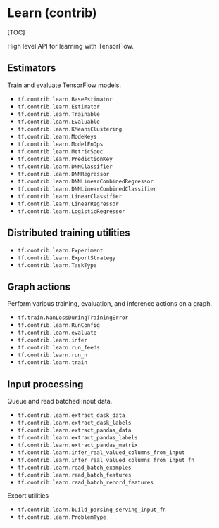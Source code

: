 # Learn (contrib)
[TOC]

High level API for learning with TensorFlow.

## Estimators

Train and evaluate TensorFlow models.

*   `tf.contrib.learn.BaseEstimator`
*   `tf.contrib.learn.Estimator`
*   `tf.contrib.learn.Trainable`
*   `tf.contrib.learn.Evaluable`
*   `tf.contrib.learn.KMeansClustering`
*   `tf.contrib.learn.ModeKeys`
*   `tf.contrib.learn.ModelFnOps`
*   `tf.contrib.learn.MetricSpec`
*   `tf.contrib.learn.PredictionKey`
*   `tf.contrib.learn.DNNClassifier`
*   `tf.contrib.learn.DNNRegressor`
*   `tf.contrib.learn.DNNLinearCombinedRegressor`
*   `tf.contrib.learn.DNNLinearCombinedClassifier`
*   `tf.contrib.learn.LinearClassifier`
*   `tf.contrib.learn.LinearRegressor`
*   `tf.contrib.learn.LogisticRegressor`

## Distributed training utilities
*   `tf.contrib.learn.Experiment`
*   `tf.contrib.learn.ExportStrategy`
*   `tf.contrib.learn.TaskType`

## Graph actions

Perform various training, evaluation, and inference actions on a graph.

*   `tf.train.NanLossDuringTrainingError`
*   `tf.contrib.learn.RunConfig`
*   `tf.contrib.learn.evaluate`
*   `tf.contrib.learn.infer`
*   `tf.contrib.learn.run_feeds`
*   `tf.contrib.learn.run_n`
*   `tf.contrib.learn.train`

## Input processing

Queue and read batched input data.

*   `tf.contrib.learn.extract_dask_data`
*   `tf.contrib.learn.extract_dask_labels`
*   `tf.contrib.learn.extract_pandas_data`
*   `tf.contrib.learn.extract_pandas_labels`
*   `tf.contrib.learn.extract_pandas_matrix`
*   `tf.contrib.learn.infer_real_valued_columns_from_input`
*   `tf.contrib.learn.infer_real_valued_columns_from_input_fn`
*   `tf.contrib.learn.read_batch_examples`
*   `tf.contrib.learn.read_batch_features`
*   `tf.contrib.learn.read_batch_record_features`

Export utilities

*   `tf.contrib.learn.build_parsing_serving_input_fn`
*   `tf.contrib.learn.ProblemType`
